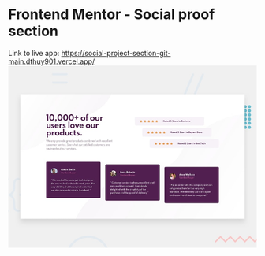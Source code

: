# Frontend Mentor - Social proof section
Link to live app: https://social-project-section-git-main.dthuy901.vercel.app/
![Design preview for the Social proof section coding challenge](./design/desktop-preview.jpg)